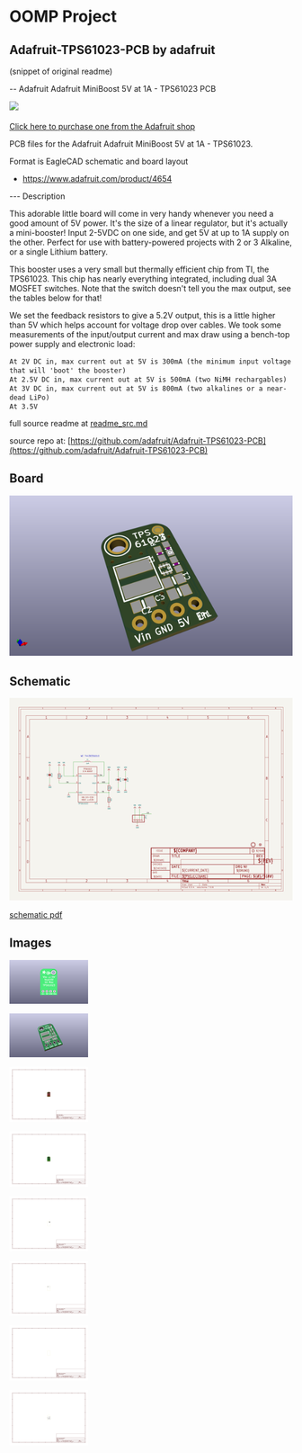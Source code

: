 # OOMP Project  
## Adafruit-TPS61023-PCB  by adafruit  
  
(snippet of original readme)  
  
-- Adafruit Adafruit MiniBoost 5V at 1A - TPS61023 PCB  
  
<a href="http://www.adafruit.com/products/4654"><img src="assets/4654.jpg?raw=true" width="500px"><br/>  
Click here to purchase one from the Adafruit shop</a>  
  
PCB files for the Adafruit Adafruit MiniBoost 5V at 1A - TPS61023.  
  
Format is EagleCAD schematic and board layout  
* https://www.adafruit.com/product/4654  
  
--- Description  
  
This adorable little board will come in very handy whenever you need a good amount of 5V power. It's the size of a linear regulator, but it's actually a mini-booster! Input 2-5VDC on one side, and get 5V at up to 1A supply on the other. Perfect for use with battery-powered projects with 2 or 3 Alkaline, or a single Lithium battery.  
  
This booster uses a very small but thermally efficient chip from TI, the TPS61023. This chip has nearly everything integrated, including dual 3A MOSFET switches. Note that the switch doesn't tell you the max output, see the tables below for that!  
  
We set the feedback resistors to give a 5.2V output, this is a little higher than 5V which helps account for voltage drop over cables. We took some measurements of the input/output current and max draw using a bench-top power supply and electronic load:  
  
    At 2V DC in, max current out at 5V is 300mA (the minimum input voltage that will 'boot' the booster)  
    At 2.5V DC in, max current out at 5V is 500mA (two NiMH rechargables)  
    At 3V DC in, max current out at 5V is 800mA (two alkalines or a near-dead LiPo)  
    At 3.5V   
  full source readme at [readme_src.md](readme_src.md)  
  
source repo at: [https://github.com/adafruit/Adafruit-TPS61023-PCB](https://github.com/adafruit/Adafruit-TPS61023-PCB)  
## Board  
  
[![working_3d.png](working_3d_600.png)](working_3d.png)  
## Schematic  
  
[![working_schematic.png](working_schematic_600.png)](working_schematic.png)  
  
[schematic pdf](working_schematic.pdf)  
## Images  
  
[![working_3D_bottom.png](working_3D_bottom_140.png)](working_3D_bottom.png)  
  
[![working_3D_top.png](working_3D_top_140.png)](working_3D_top.png)  
  
[![working_assembly_page_01.png](working_assembly_page_01_140.png)](working_assembly_page_01.png)  
  
[![working_assembly_page_02.png](working_assembly_page_02_140.png)](working_assembly_page_02.png)  
  
[![working_assembly_page_03.png](working_assembly_page_03_140.png)](working_assembly_page_03.png)  
  
[![working_assembly_page_04.png](working_assembly_page_04_140.png)](working_assembly_page_04.png)  
  
[![working_assembly_page_05.png](working_assembly_page_05_140.png)](working_assembly_page_05.png)  
  
[![working_assembly_page_06.png](working_assembly_page_06_140.png)](working_assembly_page_06.png)  
